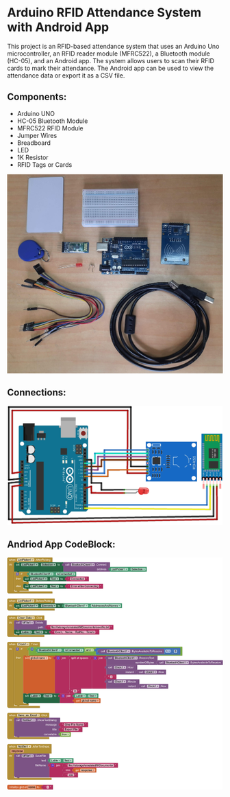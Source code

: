 
# Arduino RFID Attendance System with Android App

This project is an RFID-based attendance system that uses an Arduino Uno microcontroller, an RFID reader module (MFRC522), a Bluetooth module (HC-05), and an Android app. The system allows users to scan their RFID cards to mark their attendance. The Android app can be used to view the attendance data or export it as a CSV file.

## Components:
- Arduino UNO
- HC-05 Bluetooth Module 
- MFRC522 RFID Module
- Jumper Wires
- Breadboard 
- LED
- 1K Resistor
- RFID Tags or Cards

![Components Image](./Components_Img.jpg)

## Connections:

![Components Image](./Schematic_diagram.jpg)

## Andriod App CodeBlock:

![App Code](./App_Code_Blocks.png)
